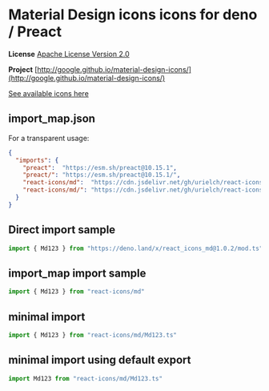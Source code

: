 # Material Design icons icons for deno / Preact

**License** [Apache License Version 2.0](https://github.com/google/material-design-icons/blob/master/LICENSE)

**Project** [http://google.github.io/material-design-icons/](http://google.github.io/material-design-icons/)

[See available icons here](https://react-icons.github.io/react-icons/icons?name=md)

## import_map.json

For a transparent usage:

```json
{
  "imports": {
    "preact":  "https://esm.sh/preact@10.15.1",
    "preact/": "https://esm.sh/preact@10.15.1/",
    "react-icons/md":  "https://cdn.jsdelivr.net/gh/urielch/react-icons-md@1.0.2/mod.ts",
    "react-icons/md/": "https://cdn.jsdelivr.net/gh/urielch/react-icons-md/ico/",
  }
}
```

## Direct import sample

```ts
import { Md123 } from "https://deno.land/x/react_icons_md@1.0.2/mod.ts"
```

## import_map import sample

```ts
import { Md123 } from "react-icons/md"
```

## minimal import

```ts
import { Md123 } from "react-icons/md/Md123.ts"
```

## minimal import using default export

```ts
import Md123 from "react-icons/md/Md123.ts"
```

